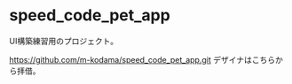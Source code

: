 # speed_code_pet_app

UI構築練習用のプロジェクト。

https://github.com/m-kodama/speed_code_pet_app.git
デザイナはこちらから拝借。
